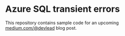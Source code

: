 # Azure SQL transient errors

This repository contains sample code for an upcoming [medium.com/@devlead](https://medium.com/@devlead) blog post.
